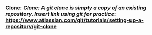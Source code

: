 ### **Clone**: *Clone: A git clone is simply a copy of an existing repository. Insert link using git for practice*: https://www.atlassian.com/git/tutorials/setting-up-a-repository/git-clone
